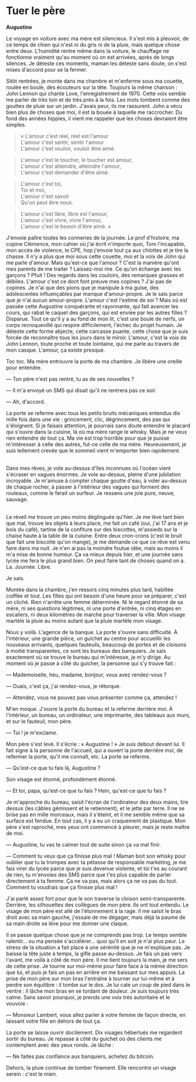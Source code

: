 # Tuer le père

**Augustine**

Le voyage en voiture avec ma mère est silencieux.
Il s'est mis à pleuvoir, de ce temps de chien qui n'est ni du gris ni de la pluie, mais quelque chose entre deux.
L'humidité rentre même dans la voiture, le chauffage ne fonctionne vraiment qu'au moment où on est arrivées, après de longs silences.
Je déteste ces moments, maman les déteste sans doute, on s'est mises d'accord pour se la fermer.

Sitôt rentrées, je monte dans ma chambre et m'enferme sous ma couette, roulée en boule, des écouteurs sur la tête. Toujours la même chanson : John Lennon qui chante Love, l'enregistrement de 1970. Cette voix semble me parler de très loin et de très près à la fois. Les mots tombent comme des gouttes de pluie sur un jardin. J'avais peur, ils me rassurent. John a vécu bien plus de choses que moi, il est la bouée à laquelle me raccrocher. Du fond des années hippies, il vient me rappeler que les choses devraient être simples.

> « L'amour c'est réel, réel est l'amour  
L'amour c'est sentir, sentir l'amour  
L'amour c'est vouloir, vouloir être aimé.

> L'amour c'est le toucher, le toucher est amour,  
L'amour c'est atteindre, atteindre l'amour,  
L'amour c'est demander d'être aimé.

> L'amour c'est toi,  
Toi et moi,  
L'amour c'est savoir  
Qu'on peut être nous.

> L'amour c'est libre, libre est l'amour,  
L'amour c'est vivre, vivre l'amour,  
L'amour c'est le besoin d'être aimé. »

J'envoie paître toutes les conneries de la journée.
Le prof d'histoire, ma copine Clémence, mon cahier où j'ai écrit n'importe quoi, Tom l'incapable, mon accès de violence, le CPE, hop j'envoie tout ça aux chiottes et je tire la chasse.
Il n'y a plus que moi sous cette couette, moi et la voix de John qui me parle d'amour.
Mais qu'est-ce que l'amour ?
C'est la manière qu'ont mes parents de me traiter ?
Laissez-moi rire.
Ce qu'on échange avec les garçons ? Pfuit !
Des regards dans les couloirs, des remarques grasses et débiles.
L'amour c'est ce dont font preuve mes copines ?
J'ai pas de copines.
Je n'ai que des pions que je manipule à ma guise, des adolescentes influençables par manque d'amour-propre.
Je le sais parce que je n'ai aucun amour-propre.
L'amour c'est l'estime de soi ?
Mais où est passée cette Augustine conquérante et rayonnante, qui fait avancer les cours, qui rabat le caquet des garçons, qui est enviée par les autres filles ?
Disparue.
Tout ce qu'il y a au fond de mon lit, c'est une boule de nerfs, un corps recroquevillé qui respire difficilement, l'échec du projet humain.
Je déteste cette forme abjecte, cette carcasse puante, cette chose que je suis forcée de reconnaître tous les jours dans le miroir.
L'amour, c'est la voix de John Lennon, toute proche et toute lointaine, qui me parle au travers de mon casque.
L'amour, ça existe presque.

Toc toc. Ma mère entrouvre la porte de ma chambre.
Je libère une oreille pour entendre.

— Ton père n'est pas rentré, tu as de ses nouvelles ?

— Il m'a envoyé un SMS qui disait qu'il ne rentrera pas ce soir.

— Ah, d'accord.

La porte se referme avec tous les petits bruits mécaniques entendus dix mille fois dans une vie : grincement, clic, dégrincement, des pas qui s'éloignent.
Si je faisais attention, je pourrais sans doute entendre le placard qui s'ouvre dans la cuisine, là où ma mère range le whisky.
Mais je ne veux rien entendre de tout ça.
Ma vie est trop horrible pour que je puisse m'intéresser à celle des autres, fut-ce celle de ma mère.
Heureusement, je suis tellement crevée que le sommeil vient m'emporter bien rapidement.<br /><br />

Dans mes rêves, je vole au-dessus d'îles inconnues où l'océan vient s'écraser en vagues énormes.
Je vole au-dessus, pleine d'une jubilation incroyable.
Je m'amuse à compter chaque goutte d'eau, à voler au-dessus de chaque rocher, à passer à l'intérieur des vagues qui forment des rouleaux, comme le ferait un surfeur.
Je ressens une joie pure, neuve, sauvage.<br /><br />

Le réveil me trouve un peu moins déglinguée qu'hier.
Je me lève tant bien que mal, trouve les objets à leurs place, me fait un café (oui, j'ai 17 ans et je bois du café), tartine de la confiture sur des biscottes, m'assieds sur la chaise haute à la table de la cuisine.
Entre deux cron-crons (c'est le bruit que fait une biscotte qu'on mange), je me demande ce que ce rêve est venu faire dans ma nuit.
Je n'en ai pas la moindre foutue idée, mais au moins il m'a mise de bonne humeur.
Ça va mieux depuis hier, et une journée sans lycée me fera le plus grand bien.
On peut faire tant de choses quand on a. La. Journée. Libre.

Je sais.

Montée dans la chambre, j'en ressors cinq minutes plus tard, habillée coiffée et tout.
Les filles qui ont besoin d'une heure pour se préparer, c'est un cliché.
Rien n'arrête une femme déterminée.
Ni le regard étonné de sa mère, ni ses questions légitimes, ni une porte d'entrée, ni cinq étages en escaliers, ni deux kilomètres de marche pour traverser la ville.
Mon visage martèle la pluie au moins autant que la pluie martèle mon visage.

Nous y voilà.
L'agence de la banque.
La porte s'ouvre sans difficulté.
À l'intérieur, une grande pièce, un guichet au centre pour accueillir les nouveaux arrivants, quelques fauteuils, beaucoup de portes et de cloisons à moitié transparentes, ce sont les bureaux des banquiers.
Je sais exactement où se trouve le bureau qui m'intéresse, je m'y dirige.
Au moment où je passe à côté du guicher, la personne qui s'y trouve fait :

— Mademoiselle, heu, madame, bonjour, vous avez rendez-vous ?

— Ouais, c'est ça, j'ai rendez-vous, je rétorque.

— Attendez, vous ne pouvez pas vous présenter comme ça, attendez !

M'en moque.
J'ouvre la porte du bureau et la referme derrière moi.
À l'intérieur, un bureau, un ordinateur, une imprimante, des tableaux aux murs, et sur le fauteuil, mon père.

— Toi ! je m'exclame.

Mon père s'est levé.
Il s'écrie : « Augustine ! »
Je suis debout devant lui.
Il fait signe à la personne de l'accueil, qui a ouvert la porte derrière moi, de refermer la porte, qu'il me connaît, etc.
La porte se referme.

— Qu'est-ce que tu fais là, Augustine ?

Son visage est étonné, profondément étonné.

— Et toi, papa, qu'est-ce que tu fais ? Hein, qu'est-ce que tu fais ?

Je m'approche du bureau, saisit l'écran de l'ordinateur des deux mains, tire dessus (les câbles gémissent et le retiennent), et le jette par terre.
Il ne se brise pas en mille morceaux, mais il s'éteint, et il me semble même que sa surface est fendue.
En tout cas, il y a eu un craquement de plastique.
Mon père s'est raproché, mes yeux ont commencé à pleurer, mais je reste maître de moi.

— Augustine, tu vas te calmer tout de suite sinon ça va mal finir.

— Comment tu veux que ça finisse plus mal !
Maman boit son whisky pour oublier que tu la trompes avec ta pétasse de responsable marketing, je me fais virer du lycée parce que je suis devenue violente, et toi t'es au courant de rien, tu m'envoies des SMS parce que t'es plus capable de parler directement à ta femme.
Ça ne va pas, mais alors ça ne va pas du tout.
Comment tu voudrais que ça finisse plus mal !

J'ai parlé assez fort pour que le son traverse la cloison semi-transparente.
Derrière, les silhouettes des collègues de mon père.
Ils ont tout entendu.
Le visage de mon père est allé de l'étonnement à la rage.
Il me saisit le bras droit avec sa main gauche, j'essaie de me dégager, mais déjà la paume de sa main droite se lève pour me donner une claque.

Il se passe quelque chose que je ne comprends pas trop.
Le temps semble ralentir... ou ma pensée s'accélérer... quoi qu'il en soit je n'ai plus peur.
Le stress de la situation a fait place à une sérénité que je ne m'explique pas.
Je baisse la tête juste à temps, la gifle passe au-dessus.
Je fais un pas vers l'avant, me voilà à côté de mon père.
Il me tient toujours la main, je me sers de cette prise.
Je tourne sur moi-même pour faire face à la même direction que lui, et puis je fais un pas en arrière en me baissant sur mes appuis.
La prise de mon père sur mon bras l'entraîne à tourner sur lui-même et à perdre son équilibre : il tombe sur le dos.
Je lui cale un coup de pied dans le ventre : il lâche mon bras en se tordant de douleur.
Je suis toujours très calme.
Sans savoir pourquoi, je prends une voix très autoritaire et le vouvoie :

— Monsieur Lambert, vous allez parler à votre femme de façon directe, en laissant votre fille en dehors de tout ça.

La porte se laisse ouvrir docilement.
Dix visages héberlués me regardent sortir du bureau.
Je repasse à côté du guichet où des clients me contemplent avec des yeux ronds.
Je lâche :

— Ne faites pas confiance aux banquiers, achetez du bitcoin.

Dehors, la pluie continue de tomber finement.
Elle rencontre un visage serein : c'est le mien.

